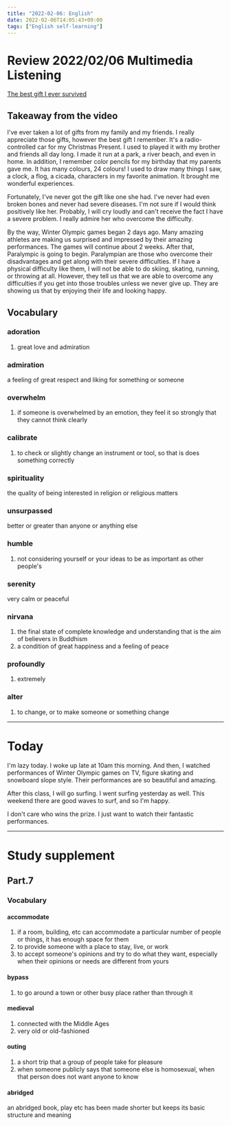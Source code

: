 ```yaml
---
title: "2022-02-06: English"
date: 2022-02-06T14:05:43+09:00
tags: ["English self-learning"]
---
```

# Review 2022/02/06 Multimedia Listening
[The best gift I ever survived](https://www.ted.com/talks/stacey_kramer_the_best_gift_i_ever_survived?language=en)

## Takeaway from the video
I've ever taken a lot of gifts from my family and my friends.
I really appreciate those gifts, however the best gift I remember.
It's a radio-controlled car for my Christmas Present.
I used to played it with my brother and friends all day long.
I made it run at a park, a river beach, and even in home.
In addition, I remember color pencils for my birthday that my parents gave me.
It has many colours, 24 colours!
I used to draw many things I saw, a clock, a flog, a cicada, characters in my favorite animation.
It brought me wonderful experiences.

Fortunately, I've never got the gift like one she had.
I've never had even broken bones and never had severe diseases.
I'm not sure if I would think positively like her.
Probably, I will cry loudly and can't receive the fact I have a severe problem.
I really admire her who overcome the difficulty.

By the way, Winter Olympic games began 2 days ago.
Many amazing athletes are making us surprised and impressed by their amazing performances.
The games will continue about 2 weeks.
After that, Paralympic is going to begin.
Paralympian are those who overcome their disadvantages and get along with their severe difficulties.
If I have a physical difficulty like them, I will not be able to do skiing, skating, running, or throwing at all.
However, they tell us that we are able to overcome any difficulties if you get into those troubles unless we never give up.
They are showing us that by enjoying their life and looking happy.


## Vocabulary
### adoration
1. great love and admiration

### admiration
a feeling of great respect and liking for something or someone

### overwhelm
1. if someone is overwhelmed by an emotion, they feel it so strongly that they cannot think clearly

### calibrate
1. to check or slightly change an instrument or tool, so that is does something correctly

### spirituality
the quality of being interested in religion or religious matters

### unsurpassed
better or greater than anyone or anything else

### humble
1. not considering yourself or your ideas to be as important as other people's

### serenity
very calm or peaceful

### nirvana
1. the final state of complete knowledge and understanding that is the aim of believers in Buddhism
2. a condition of great happiness and a feeling of peace

### profoundly
1. extremely

### alter
1. to change, or to make someone or something change

---
# Today
I'm lazy today.
I woke up late at 10am this morning.
And then, I watched performances of Winter Olympic games on TV, figure skating and snowboard slope style.
Their performances are so beautiful and amazing.

After this class, I will go surfing.
I went surfing yesterday as well.
This weekend there are good waves to surf, and so I'm happy.

I don't care who wins the prize.
I just want to watch their fantastic performances.

---
# Study supplement
## Part.7
### Vocabulary
#### accommodate
1. if a room, building, etc can accommodate a particular number of people or things, it has enough space for them
2. to provide someone with a place to stay, live, or work
3. to accept someone's opinions and try to do what they want, especially when their opinions or needs are different from yours

#### bypass
1. to go around a town or other busy place rather than through it

#### medieval
1. connected with the Middle Ages
2. very old or old-fashioned

#### outing
1. a short trip that a group of people take for pleasure
2. when someone publicly says that someone else is homosexual, when that person does not want anyone to know

#### abridged
an abridged book, play etc has been made shorter but keeps its basic structure and meaning